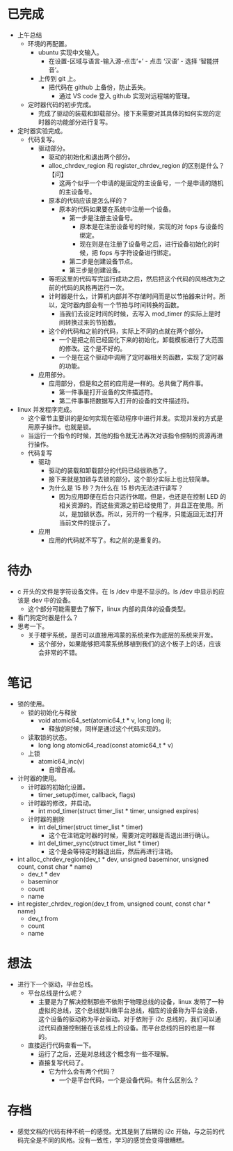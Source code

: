 # 已完成
- 上午总结
	- 环境的再配置。
		- ubuntu 实现中文输入。
			- 在设置-区域与语言-输入源-点击‘+’ - 点击 ‘汉语’ - 选择 ‘智能拼音’。
		- 上传到 git 上。
			- 把代码在 github 上备份，防止丢失。
				- 通过 VS code 登入 github 实现对远程端的管理。
	- 定时器代码的初步完成。
		- 完成了驱动的装载和卸载部分。接下来需要对其具体的如何实现的定时器的功能部分进行复写。
- 定时器实验完成。
	- 代码复写。
		- 驱动部分。
			- 驱动的初始化和退出两个部分。
			- alloc_chrdev_region 和 register_chrdev_region 的区别是什么？【问】
				- 这两个似乎一个申请的是固定的主设备号，一个是申请的随机的主设备号。
			- 原本的代码应该是怎么样的？
				- 原本的代码如果要在系统中注册一个设备。
					- 第一步是注册主设备号。
						- 原本是在注册设备号的时候，实现的对 fops 与设备的绑定。
						- 现在则是在注册了设备号之后，进行设备初始化的时候，把 fops 与字符设备进行绑定。
					- 第二步是创建设备节点。
					- 第三步是创建设备。
			- 等把这里的代码写完运行成功之后，然后把这个代码的风格改为之前的代码的风格再运行一次。
			- 计时器是什么，计算机内部并不存储时间而是以节拍器来计时。所以，定时器内部会有一个节拍与时间转换的函数。
				- 当我们去设定时间的时候，去写入 mod_timer 的实际上是时间转换过来的节拍数。
			- 这个的代码和之前的代码，实际上不同的点就在两个部分。
				- 一个是把之前已经固化下来的初始化，卸载模板进行了大范围的修改。这个是不好的。
				- 一个是在这个驱动中调用了定时器相关的函数，实现了定时器的功能。
		- 应用部分。
			- 应用部分，但是和之前的应用是一样的。总共做了两件事。
				- 第一件事是打开设备的文件描述符。
				- 第二件事事把数据写入打开的设备的文件描述符。
- linux 并发程序完成。
	- 这个章节主要讲的是如何实现在驱动程序中进行并发。实现并发的方式是用原子操作。也就是锁。
	- 当运行一个指令的时候，其他的指令就无法再次对该指令控制的资源再进行操作。
	- 代码复写
		- 驱动
			- 驱动的装载和卸载部分的代码已经很熟悉了。
			- 接下来就是加锁与去锁的部分。这个部分实际上也比较简单。
			- 为什么是 15 秒？为什么在 15 秒内无法进行读写？
				- 因为应用即便在后台只运行休眠，但是，也还是在控制 LED 的相关资源的。而这些资源之前已经使用了，并且正在使用。所以，是加锁状态。所以，另开的一个程序，只能返回无法打开当前文件的提示了。
		- 应用
			- 应用的代码就不写了。和之前的是重复的。
# 待办
- c 开头的文件是字符设备文件。在 ls /dev 中是不显示的。ls /dev 中显示的应该是 dev 中的设备。
	- 这个部分可能需要去了解下，linux 内部的具体的设备类型。
- 看门狗定时器是什么？
- 思考一下。
	- 关于楼宇系统，是否可以直接用鸿蒙的系统来作为底层的系统来开发。
		- 这个部分，如果能够把鸿蒙系统移植到我们的这个板子上的话，应该会非常的不错。
# 笔记
- 锁的使用。
	- 锁的初始化与释放
		- void atomic64_set(atomic64_t * v, long long i);
			- 释放的时候，同样是通过这个代码实现的。
	- 读取锁的状态。
		- long long atomic64_read(const atomic64_t * v)
	- 上锁
		- atomic64_inc(v)
			- 自增自减。
- 计时器的使用。
	- 计时器的初始化设置。
		- timer_setup(timer, callback, flags)
	-  计时器的修改，并启动。
		- int mod_timer(struct timer_list * timer, unsigned expires)
	- 计时器的删除
		- int del_timer(struct timer_list  * timer)
			- 这个在注销定时器的时候，需要对定时器是否退出进行确认。
		- int del_timer_sync(struct timer_list * timer)
			- 这个是会等待定时器退出后，然后再进行注销。
- int alloc_chrdev_region(dev_t * dev, unsigned baseminor, unsigned count, const char * name)
	- dev_t  * dev
	- baseminor
	- count
	- name
- int register_chrdev_region(dev_t from, unsigned count, const char * name)
	- dev_t from
	- count
	- name
# 想法
- 进行下一个驱动，平台总线。
	- 平台总线是什么呢？
		- 主要是为了解决控制那些不依附于物理总线的设备，linux 发明了一种虚拟的总线，这个总线就叫做平台总线，相应的设备称为平台设备，这个设备的驱动称为平台驱动。对于依附于 i2c 总线的，我们可以通过代码直接控制接在该总线上的设备。而平台总线的目的也是一样的。
	- 直接运行代码查看一下。
		- 运行了之后，还是对总线这个概念有一些不理解。
		- 直接复写代码了。
			- 它为什么会有两个代码？
				- 一个是平台代码，一个是设备代码。有什么区别么？

# 存档
- 感觉文档的代码有种不统一的感觉。尤其是到了后期的 i2c 开始，与之前的代码完全是不同的风格。没有一致性，学习的感觉会变得很糟糕。